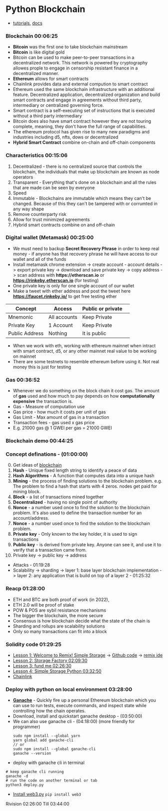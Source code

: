 # Python Blockchain
 - [tutorials](https://www.youtube.com/watch?v=M576WGiDBdQ&t=2627s), [docs](https://github.com/smartcontractkit/full-blockchain-solidity-course-py)
### Blockchain 00:06:25
 - **Bitcoin** was the first one to take blockchain mainstream
 - **Bitcoin** is like digital gold
 - Bitcoin can be used to make peer-to-peer transactions in a decentralized network. This network is powered by cryptography allowes prople to engage in censorship resistant finance in a decentralized manner.
 - **Ethereum** allows for smart contracts
 - Chainlink provides data and external compution to smart contract
 - Ethereum used the same blockchain infrastructure with an additional feature. Decentralized application, decentralized organization and build smart contracts and engage in agreements without third party, intermediary or centralized governing force.
 - Smart contract is a self-executing set of instructions that is executed without a third party intermediary
 - Bitcoin does also have smart contract however they are not touring complete, meaning, they don't have the full range of capabilities.
 - The ethereum protocol has given rise to many new paradigms and industries including d5, nfts, dows or decentralized
 - **Hybrid Smart Contract** combine on-chain and off-chain components
### Characteristics 00:15:06
 1. Decentralized - there is no centralized source that controls the blockchain, the individuals that make up blockchain are known as node operators
 2. Transparent - Everything that's done on a blockchain and all the rules that are made can be seen by everyone
 3. Speed
 4. Immutable - Blockchains are immutable which means they can't be changed. Because of this they can't be tampered with or corrumted in any way shape
 5. Remove counterparty risk
 6. Allow for trust minimized agreements
 7. Hybrid smart contracts combine on and off-chain

### Digital wallet (Metamask) 00:25:00
 - We must need to backup **Secret Recovery Phrase** in order to keep real money - if anyone has that recovery phrase he will have access to our wallet and all of the funds
 - Install metamask chrome extension -> create account - account details -> export private key -> download and save private key -> copy address -> scan address with __https://etherscan.io__ or __https://rinkeby.etherscan.io__ (for testing)
 - One private key is only for one single account of our wallet
 - Make a tweet with ether address and post the tweet here __https://faucet.rinkeby.io/__ to get free testing ether 

| **Concept** | **Access** | **Public or private** |  |
|---|---|---|---|
| Mnemonic | All accounts | Keep Private |  |
| Private Key | 1 Account | Keep Private |  |
| Public Address | Nothing | It is public |  |

 - When we work with eth, working with ethereum mainnet when intract with smart contract, d5, or any other mainnet real value to be working on mainnet
 - There are some testnets to resemble ethereum before using it. Not real money this is just for testing

### Gas 00:36:52
 - Whenever we do something on the block chain it cost gas. The amount of **gas** used and how much to pay depends on how **computationally expensive** the transaction is.
 - Gas - Measure of computation use
 - Gas price - how much it costs per unit of gas
 - Gas Limit - Max amount of gas in a transaction 
 - Transaction fees - gas used x gas price
 - E.g. 21000 gas @ 1 GWEI per gas = 21000 GWEI

### Blockchain demo 00:44:25

### Concept definations - (01:00:00)
 0. Get ideas of [blockchain](https://andersbrownworth.com/)
 1. **Hash** - Unique fixed length string to identify a peace of data
 2. **Hash Algorithms** - A function that computes data into a unique hash
 3. **Mining** - the process of finding solutions to the blockchain problem. e.g. The problem to find a hash that starts with 4 zeros. nodes get paid for mining block.
 4. **Block** - a list of transactions mined together
 5. **Decentralized** - having no single point of authority
 6. **Nonce** - a number used once to find the solution to the blockchain problem. It's also used to define the transaction number for an account/address.
 7. **Nonce** - a number used once to find the solution to the blockchain problem.
 8. **Private key** - Only known to the key holder, it is used to sign transactions
 9. **Public key** - is derived from private key. Anyone can see it, and use it to verify that a transaction came from.
 10. Private key -> public key -> address





- Attacks - 01:19:28
- Scalability -> sharding -> layer 1: base layer blockchain implementation -> layer 2: any application that is build on top of a layer 2 - 01:25:32

### Reacp 01:28:00
 - ETH and BTC are both proof of work (in 2022), 
 - ETH 2.0 will be proof of stake
 - POW & POS are sybil resistance mechanisms
 - The bigger the blockchain, the more secure
 - Consensus is how blockchain decide what the state of the chain is
 - Sharding and rollups are scalability solutions
 - Only so many transactions can fit into a block

### Solidity code 01:29:25
 - [Lesson 1: Welcome to Remix! Simple Storage](https://github.com/smartcontractkit/full-blockchain-solidity-course-py#lesson-1-welcome-to-remix-simple-storage) -> [Github code](https://github.com/PatrickAlphaC/simple_storage) -> [remix ide](https://remix.ethereum.org/#optimize=false&runs=200&evmVersion=null&version=soljson-v0.8.7+commit.e28d00a7.js)
 - [Lesson 2: Storage Factory 02:09:30](https://github.com/PatrickAlphaC/storage_factory) 
 - [Lesson 3: fund me 02:26:30](https://github.com/smartcontractkit/full-blockchain-solidity-course-py#lesson-3-fund-me)
 - [Lesson 4: Simple Storage Python 03:32:50](https://github.com/PatrickAlphaC/web3_py_simple_storage)
 - [Chainlink](https://data.chain.link/)

### Deploy with python on local environment 03:28:00
 - [**Ganache**](https://trufflesuite.com/ganache/) - Quickly fire up a personal Ethereum blockchain which you can use to run tests, execute commands, and inspect state while controlling how the chain operates.
 - Download, install and quickstart ganache desktop - (03:50:00)
 - We can also use ganache cli - (04:18:00) (more friendly for programmer)
    ```
    sudo npm install --global yarn
    yarn global add ganache-cli
    // or
    sudo npm install --global ganache-cli
    ganache --version
    ```
 - deploy with ganache cli in terminal
 ```
 # keep ganache cli running
 ganache -d
 # run the code on another terminal or tab
 python3 deploy.py
 ```
 - [Install web3.py](https://pypi.org/project/web3/) `pip install web3`





Rivision 02:26:00
Till 03:44:00
















































